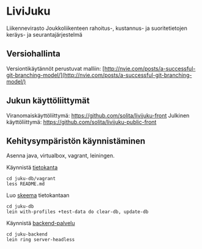 LiviJuku
========

Liikennevirasto Joukkoliikenteen rahoitus-, kustannus- ja suoritetietojen keräys- ja seurantajärjestelmä

## Versiohallinta

Versiontikäytännöt perustuvat malliin: [http://nvie.com/posts/a-successful-git-branching-model/](http://nvie.com/posts/a-successful-git-branching-model/)

Jukun käyttöliittymät
----------------------
Viranomaiskäyttöliittymä: https://github.com/solita/livijuku-front
Julkinen käyttöliittymä: https://github.com/solita/livijuku-public-front

Kehitysympäristön käynnistäminen
--------------------------------

Asenna java, virtualbox, vagrant, leiningen.

Käynnistä [tietokanta](/juku-db/vagrant)

    cd juku-db/vagrant
    less README.md

Luo [skeema](/juku-db) tietokantaan

    cd juku-db
	lein with-profiles +test-data do clear-db, update-db

Käynnistä [backend-palvelu](/juku-backend)

    cd juku-backend
    lein ring server-headless



